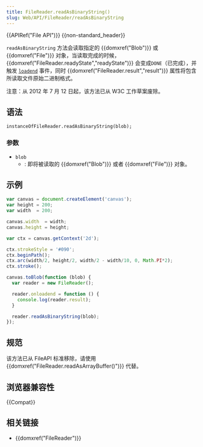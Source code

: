 ```yaml
---
title: FileReader.readAsBinaryString()
slug: Web/API/FileReader/readAsBinaryString
---
```


{{APIRef("File API")}} {{non-standard_header}}

`readAsBinaryString` 方法会读取指定的 {{domxref("Blob")}} 或 {{domxref("File")}} 对象，当读取完成的时候，{{domxref("FileReader.readyState","readyState")}} 会变成`DONE`（已完成），并触发 [`loadend`](/zh-CN/docs/Web/API/XMLHttpRequest/loadend_event) 事件，同时 {{domxref("FileReader.result","result")}} 属性将包含所读取文件原始二进制格式。

注意：从 2012 年 7 月 12 日起，该方法已从 W3C 工作草案废除。

## 语法

```plain
instanceOfFileReader.readAsBinaryString(blob);
```

### 参数

- `blob`
  - : 即将被读取的 {{domxref("Blob")}} 或者 {{domxref("File")}} 对象。

## 示例

```js
var canvas = document.createElement('canvas');
var height = 200;
var width  = 200;

canvas.width  = width;
canvas.height = height;

var ctx = canvas.getContext('2d');

ctx.strokeStyle = '#090';
ctx.beginPath();
ctx.arc(width/2, height/2, width/2 - width/10, 0, Math.PI*2);
ctx.stroke();

canvas.toBlob(function (blob) {
  var reader = new FileReader();

  reader.onloadend = function () {
    console.log(reader.result);
  }

  reader.readAsBinaryString(blob);
});
```

## 规范

该方法已从 FileAPI 标准移除，请使用 {{domxref("FileReader.readAsArrayBuffer()")}} 代替。

## 浏览器兼容性

{{Compat}}

## 相关链接

- {{domxref("FileReader")}}

